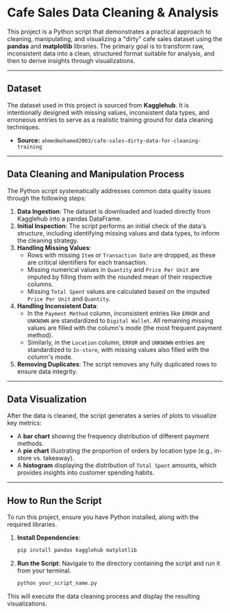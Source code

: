# Cafe Sales Data Cleaning & Analysis

This project is a Python script that demonstrates a practical approach to cleaning, manipulating, and visualizing a "dirty" cafe sales dataset using the **pandas** and **matplotlib** libraries. The primary goal is to transform raw, inconsistent data into a clean, structured format suitable for analysis, and then to derive insights through visualizations.

***

## Dataset

The dataset used in this project is sourced from **Kagglehub**. It is intentionally designed with missing values, inconsistent data types, and erroneous entries to serve as a realistic training ground for data cleaning techniques.

* **Source:** `ahmedmohamed2003/cafe-sales-dirty-data-for-cleaning-training`

***

## Data Cleaning and Manipulation Process

The Python script systematically addresses common data quality issues through the following steps:

1.  **Data Ingestion**: The dataset is downloaded and loaded directly from Kagglehub into a pandas DataFrame.
2.  **Initial Inspection**: The script performs an initial check of the data's structure, including identifying missing values and data types, to inform the cleaning strategy.
3.  **Handling Missing Values**:
    * Rows with missing `Item` or `Transaction Date` are dropped, as these are critical identifiers for each transaction.
    * Missing numerical values in `Quantity` and `Price Per Unit` are imputed by filling them with the rounded mean of their respective columns.
    * Missing `Total Spent` values are calculated based on the imputed `Price Per Unit` and `Quantity`.
4.  **Handling Inconsistent Data**:
    * In the `Payment Method` column, inconsistent entries like `ERROR` and `UNKNOWN` are standardized to `Digital Wallet`. All remaining missing values are filled with the column's mode (the most frequent payment method).
    * Similarly, in the `Location` column, `ERROR` and `UNKNOWN` entries are standardized to `In-store`, with missing values also filled with the column's mode.
5.  **Removing Duplicates**: The script removes any fully duplicated rows to ensure data integrity.

***

## Data Visualization

After the data is cleaned, the script generates a series of plots to visualize key metrics:

* A **bar chart** showing the frequency distribution of different payment methods.
* A **pie chart** illustrating the proportion of orders by location type (e.g., in-store vs. takeaway).
* A **histogram** displaying the distribution of `Total Spent` amounts, which provides insights into customer spending habits.

***

## How to Run the Script

To run this project, ensure you have Python installed, along with the required libraries.

1.  **Install Dependencies**:
    ```bash
    pip install pandas kagglehub matplotlib
    ```
2.  **Run the Script**:
    Navigate to the directory containing the script and run it from your terminal.
    ```bash
    python your_script_name.py
    ```

This will execute the data cleaning process and display the resulting visualizations.